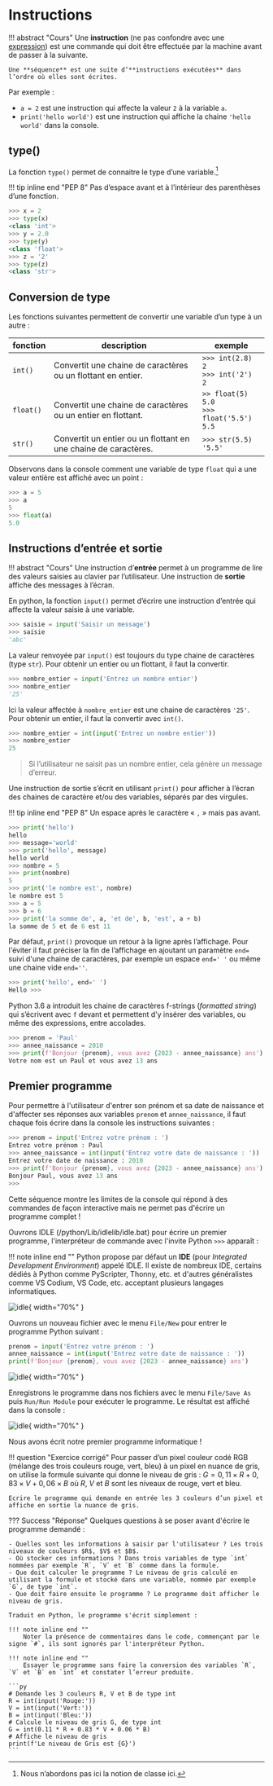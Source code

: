 # Instructions

!!! abstract "Cours" 
	Une **instruction** (ne pas confondre avec une [expression](2-operations-comparaisons-expressions.md#expression)) est une commande qui doit être effectuée par la machine avant de passer à la suivante. 
	
	Une **séquence** est une suite d’**instructions exécutées** dans l’ordre où elles sont écrites.

Par exemple :

- `a = 2`	est une instruction qui affecte la valeur `2` à la variable `a`.
- `print('hello world')`	est une instruction qui affiche la chaine  `'hello world'` dans la console.

## type()
La fonction `type()` permet de connaitre le type d’une variable.[^3.1]

[^3.1]: Nous n’abordons pas ici la notion de classe ici.

!!! tip inline end "PEP 8" 
    Pas d’espace avant et à l’intérieur des parenthèses d’une fonction.

```py
>>> x = 2
>>> type(x)
<class 'int'>
>>> y = 2.0
>>> type(y)
<class 'float'>
>>> z = '2'
>>> type(z)
<class 'str'>
```

## Conversion de type

Les fonctions suivantes permettent de convertir une variable d’un type à un autre :

|fonction|description|exemple|
|---|---|---|
|`int()`|Convertit une chaine de caractères ou un flottant en entier.|`>>> int(2.8)`<br>`2`<br>`>>> int('2')`<br>`2`|
|`float()`|Convertit une chaine de caractères ou un entier en flottant.|`>> float(5)`<br>`5.0`<br>`>>> float('5.5')`<br>`5.5`|
|`str()`|Convertit un entier ou un flottant en une chaine de caractères.|`>>> str(5.5)`<br>`'5.5'`|

	
Observons dans la console comment une variable de type `float` qui a une valeur entière est affiché avec un point :

``` py
>>> a = 5
>>> a
5
>>> float(a)
5.0
```

## Instructions d’entrée et sortie

!!! abstract "Cours" 
	Une instruction d’**entrée** permet à un programme de lire des valeurs saisies au clavier par l’utilisateur. Une instruction de **sortie** affiche des messages à l’écran.

En python, la fonction `input()` permet d’écrire une instruction d’entrée qui affecte la valeur saisie à une variable. 
``` py
>>> saisie = input('Saisir un message')
>>> saisie
'abc'
```
La valeur renvoyée par `input()` est toujours du type chaine de caractères (type `str`). Pour obtenir un entier ou un flottant, il faut la convertir.
```py
>>> nombre_entier = input('Entrez un nombre entier')
>>> nombre_entier
'25'
```
Ici la valeur affectée à `nombre_entier` est une chaine de caractères `'25'`. Pour obtenir un entier, il faut la convertir avec `int()`.
``` py
>>> nombre_entier = int(input('Entrez un nombre entier'))
>>> nombre_entier
25
```
> Si l’utilisateur ne saisit pas un nombre entier, cela génère un message d’erreur.

Une instruction de sortie s’écrit en utilisant `print()` pour afficher à l’écran des chaines de caractère et/ou des variables, séparés par des virgules. 

!!! tip inline end "PEP 8" 
    Un espace après le caractère « `,` » mais pas avant.


```py
>>> print('hello')
hello
>>> message='world'
>>> print('hello', message)
hello world
>>> nombre = 5
>>> print(nombre)
5
>>> print('le nombre est', nombre)
le nombre est 5
>>> a = 5
>>> b = 6
>>> print('la somme de', a, 'et de', b, 'est', a + b)
la somme de 5 et de 6 est 11
```

Par défaut, `print()` provoque un retour à la ligne après l’affichage. Pour l'éviter il faut préciser la fin de l’affichage en ajoutant un paramètre `end=` suivi d'une chaine de caractères, par exemple un espace `end=' '` ou même une chaine vide `end=''`. 

```py
>>> print('hello', end=' ')
Hello >>>
```

Python 3.6 a introduit les chaine de caractères f-strings (*formatted string*) qui s’écrivent avec `f` devant et permettent d’y insérer des variables, ou même des expressions, entre accolades. 
```py
>>> prenom = 'Paul'
>>> annee_naissance = 2010
>>> print(f'Bonjour {prenom}, vous avez {2023 - annee_naissance} ans')
Votre nom est un Paul et vous avez 13 ans
```

## Premier programme

Pour permettre à l'utilisateur d'entrer son prénom et sa date de naissance et d'affecter ses réponses aux variables `prenom` et `annee_naissance`, il faut chaque fois écrire dans la console les instructions suivantes :
```py
>>> prenom = input('Entrez votre prénom : ')
Entrez votre prénom : Paul
>>> annee_naissance = int(input('Entrez votre date de naissance : '))
Entrez votre date de naissance : 2010
>>> print(f'Bonjour {prenom}, vous avez {2023 - annee_naissance} ans')
Bonjour Paul, vous avez 13 ans
>>> 
```
Cette séquence montre les limites de la console qui répond à des commandes de façon interactive mais ne permet pas d'écrire un programme complet !

Ouvrons IDLE (/python/Lib/idlelib/idle.bat) pour écrire un premier programme, l'interpréteur de commande avec l'invite Python `>>>` apparaît :

!!! note inline end "" 
	Python propose par défaut un **IDE** (pour *Integrated Development Environment*) appelé IDLE. Il existe de nombreux IDE, certains dédiés à Python comme PyScripter, Thonny, etc. et d'autres généralistes comme VS Codium, VS Code, etc. acceptant plusieurs langages informatiques.

![idle](../assets/instructions-idle.png){ width="70%" }

Ouvrons un nouveau fichier avec le menu `File/New` pour entrer le programme Python suivant : 
```py
prenom = input('Entrez votre prénom : ')
annee_naissance = int(input('Entrez votre date de naissance : '))
print(f'Bonjour {prenom}, vous avez {2023 - annee_naissance} ans')
```

![idle](../assets/instructions-idle-premier-programme.png){ width="70%" }

Enregistrons le programme dans nos fichiers avec le menu `File/Save As` puis `Run/Run Module` pour exécuter le programme. Le résultat est affiché dans la console :

![idle](../assets/instructions-idle-premier-programme-run.png){ width="70%" }

Nous avons écrit notre premier programme informatique !





!!! question "Exercice corrigé" 
	Pour passer d’un pixel couleur codé RGB (mélange des trois couleurs rouge, vert, bleu) à un pixel en nuance de gris, on utilise la formule suivante qui donne le niveau de gris :
	$G = 0,11 \times R + 0,83 \times V + 0,06 \times B$ où $R$, $V$ et $B$ sont les niveaux de rouge, vert et bleu.

	Ecrire le programme qui demande en entrée les 3 couleurs d’un pixel et affiche en sortie la nuance de gris.

??? Success "Réponse"
	Quelques questions à se poser avant d'écrire le programme demandé :

	- Quelles sont les informations à saisir par l'utilisateur ? Les trois niveaux de couleurs $R$, $V$ et $B$.
	- Où stocker ces informations ? Dans trois variables de type `int` nommées par exemple `R`, `V` et `B` comme dans la formule.
	- Que doit calculer le programme ? Le niveau de gris calculé en utilisant la formule et stocké dans une variable, nommée par exemple `G`, de type `int`.
	- Que doit faire ensuite le programme ? Le programme doit afficher le niveau de gris.

	Traduit en Python, le programme s'écrit simplement :

	!!! note inline end "" 
		Noter la présence de commentaires dans le code, commençant par le signe `#`, ils sont ignorés par l'interpréteur Python.

	!!! note inline end "" 
		Essayer le programme sans faire la conversion des variables `R`, `V` et `B` en `int` et constater l’erreur produite.
	
	```py
	# Demande les 3 couleurs R, V et B de type int
	R = int(input('Rouge:'))
	V = int(input('Vert:'))
	B = int(input('Bleu:'))
	# Calcule le niveau de gris G, de type int
	G = int(0.11 * R + 0.83 * V + 0.06 * B)
	# Affiche le niveau de gris
	print(f'Le niveau de Gris est {G}')
	```
